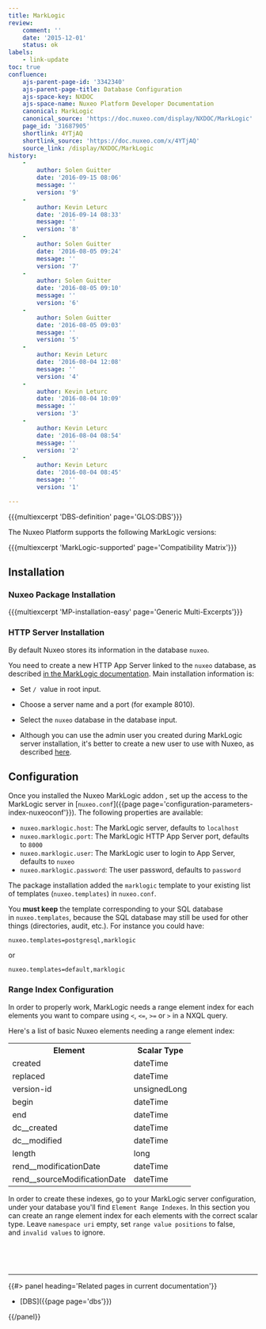 ```yaml
---
title: MarkLogic
review:
    comment: ''
    date: '2015-12-01'
    status: ok
labels:
    - link-update
toc: true
confluence:
    ajs-parent-page-id: '3342340'
    ajs-parent-page-title: Database Configuration
    ajs-space-key: NXDOC
    ajs-space-name: Nuxeo Platform Developer Documentation
    canonical: MarkLogic
    canonical_source: 'https://doc.nuxeo.com/display/NXDOC/MarkLogic'
    page_id: '31687905'
    shortlink: 4YTjAQ
    shortlink_source: 'https://doc.nuxeo.com/x/4YTjAQ'
    source_link: /display/NXDOC/MarkLogic
history:
    - 
        author: Solen Guitter
        date: '2016-09-15 08:06'
        message: ''
        version: '9'
    - 
        author: Kevin Leturc
        date: '2016-09-14 08:33'
        message: ''
        version: '8'
    - 
        author: Solen Guitter
        date: '2016-08-05 09:24'
        message: ''
        version: '7'
    - 
        author: Solen Guitter
        date: '2016-08-05 09:10'
        message: ''
        version: '6'
    - 
        author: Solen Guitter
        date: '2016-08-05 09:03'
        message: ''
        version: '5'
    - 
        author: Kevin Leturc
        date: '2016-08-04 12:08'
        message: ''
        version: '4'
    - 
        author: Kevin Leturc
        date: '2016-08-04 10:09'
        message: ''
        version: '3'
    - 
        author: Kevin Leturc
        date: '2016-08-04 08:54'
        message: ''
        version: '2'
    - 
        author: Kevin Leturc
        date: '2016-08-04 08:45'
        message: ''
        version: '1'

---
```

{{{multiexcerpt 'DBS-definition' page='GLOS:DBS'}}}

The Nuxeo Platform supports the following MarkLogic versions:

{{{multiexcerpt 'MarkLogic-supported' page='Compatibility Matrix'}}}

## Installation

### Nuxeo Package Installation

{{{multiexcerpt 'MP-installation-easy' page='Generic Multi-Excerpts'}}}

### HTTP Server Installation

By default Nuxeo stores its information in the database `nuxeo`.

You need to create a new HTTP App Server linked to the `nuxeo`&nbsp;database, as described [in the MarkLogic documentation](https://docs.marklogic.com/guide/admin/http). Main installation information is:

*   Set&nbsp;`/` &nbsp;value in root input.
*   Choose a server name and a port (for example 8010).
*   Select the `nuxeo` database in the database input.

*   Although you can use the admin user you created during MarkLogic server installation, it's better to create a new user to use with Nuxeo, as described [here](https://docs.marklogic.com/guide/admin/security).

## Configuration

Once you installed the Nuxeo MarkLogic addon , set up the access to the MarkLogic server in [`nuxeo.conf`]({{page page='configuration-parameters-index-nuxeoconf'}}). The following properties are available:

*   `nuxeo.marklogic.host`: The MarkLogic server, defaults to&nbsp;`localhost`
*   `nuxeo.marklogic.port`: The MarkLogic HTTP App Server port, defaults to&nbsp;`8000`
*   `nuxeo.marklogic.user`: The MarkLogic user to login to App Server, defaults to&nbsp;`nuxeo`
*   `nuxeo.marklogic.password`: The user password, defaults to `password`

The package installation added the&nbsp;`marklogic`&nbsp;template to your existing list of templates (`nuxeo.templates`) in&nbsp;`nuxeo.conf`.

You&nbsp;**must keep**&nbsp;the template corresponding to your SQL database in&nbsp;`nuxeo.templates`, because the SQL database may still be used for other things (directories, audit, etc.). For instance you could have:

```
nuxeo.templates=postgresql,marklogic
```

or

```
nuxeo.templates=default,marklogic
```

### Range Index Configuration

In order to properly work, MarkLogic needs a range element index for each elements you want to compare using&nbsp;`<`,&nbsp;`<=`,&nbsp;`>=` or&nbsp;`>` in a NXQL query.

Here's a list of basic Nuxeo elements needing a range element index:

<div class="table-scroll"><table class="hover"><tbody><tr><th colspan="1">Element</th><th colspan="1">Scalar Type</th></tr><tr><td colspan="1">created</td><td colspan="1">dateTime</td></tr><tr><td colspan="1">replaced</td><td colspan="1">dateTime</td></tr><tr><td colspan="1">version-id</td><td colspan="1">unsignedLong</td></tr><tr><td colspan="1">begin</td><td colspan="1">dateTime</td></tr><tr><td colspan="1">end</td><td colspan="1">dateTime</td></tr><tr><td colspan="1">dc__created</td><td colspan="1">dateTime</td></tr><tr><td colspan="1">dc__modified</td><td colspan="1">dateTime</td></tr><tr><td colspan="1">length</td><td colspan="1">long</td></tr><tr><td colspan="1">rend__modificationDate</td><td colspan="1">dateTime</td></tr><tr><td colspan="1">rend__sourceModificationDate</td><td colspan="1">dateTime</td></tr></tbody></table></div>

In order to create these indexes, go to your MarkLogic server configuration, under your database you'll find&nbsp;`Element Range Indexes`. In this section you can create an range element index for each elements with the correct scalar type. Leave `namespace uri`&nbsp;empty, set&nbsp;`range value positions` to false, and&nbsp;`invalid values` to ignore.

&nbsp;

&nbsp;

* * *

<div class="row" data-equalizer data-equalize-on="medium"><div class="column medium-6">{{#> panel heading='Related pages in current documentation'}}

*   [DBS]({{page page='dbs'}})

{{/panel}}</div><div class="column medium-6">

&nbsp;

</div></div>